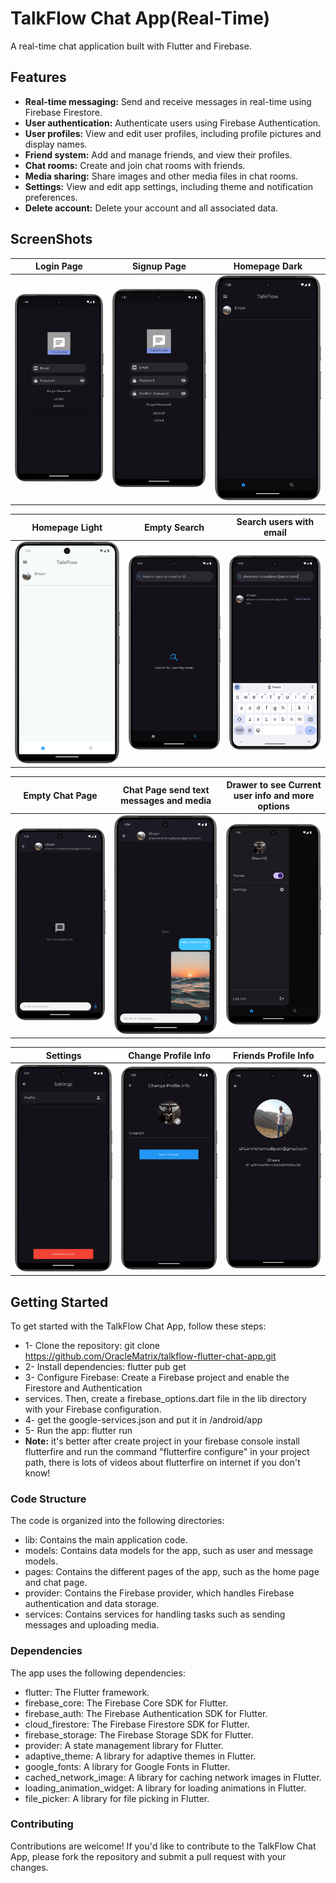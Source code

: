# TalkFlow Chat App(Real-Time)

A real-time chat application built with Flutter and Firebase.

## Features

* **Real-time messaging:** Send and receive messages in real-time using Firebase Firestore.
* **User authentication:** Authenticate users using Firebase Authentication.
* **User profiles:** View and edit user profiles, including profile pictures and display names.
* **Friend system:** Add and manage friends, and view their profiles.
* **Chat rooms:** Create and join chat rooms with friends.
* **Media sharing:** Share images and other media files in chat rooms.
* **Settings:** View and edit app settings, including theme and notification preferences.
* **Delete account:** Delete your account and all associated data.

## ScreenShots

| Login Page | Signup Page | Homepage Dark |
|---|---|---|
| ![login_page.png](screenshots%2Flogin_page.png) | ![signup_page.png](screenshots%2Fsignup_page.png) | ![homepage_dark.png](screenshots%2Fhomepage_dark.png) |

| Homepage Light | Empty Search | Search users with email |
|---|---|---|
| ![homepage_light.png](screenshots%2Fhomepage_light.png) | ![empty_search.png](screenshots%2Fempty_search.png) | ![searchpage.png](screenshots%2Fsearchpage.png) |

|Empty Chat Page | Chat Page send text messages and media | Drawer to see Current user info and more options |
|---|---|---|
| ![empty_chatpage.png](screenshots%2Fempty_chatpage.png) | ![chatpage.png](screenshots%2Fchatpage.png) | ![drawer.png](screenshots%2Fdrawer.png) | 

| Settings | Change Profile Info | Friends Profile Info |
|---|---|---|
| ![settings.png](screenshots%2Fsettings.png) | ![change_profile_info.png](screenshots%2Fchange_profile_info.png) | ![friends_profile_info.png](screenshots%2Ffriends_profile_info.png) |

## Getting Started

To get started with the TalkFlow Chat App, follow these steps:

* 1- Clone the repository: git clone https://github.com/OracleMatrix/talkflow-flutter-chat-app.git
* 2- Install dependencies: flutter pub get
* 3- Configure Firebase: Create a Firebase project and enable the Firestore and Authentication
* services. Then, create a firebase_options.dart file in the lib directory with your Firebase
configuration.
* 4- get the google-services.json and put it in /android/app
* 5- Run the app: flutter run
* **Note:** it's better after create project in your firebase console install flutterfire and run the
command "flutterfire configure" in your project path, there is lots of videos about flutterfire on
internet if you don't know!


### Code Structure

The code is organized into the following directories:

* lib: Contains the main application code.
* models: Contains data models for the app, such as user and message models.
* pages: Contains the different pages of the app, such as the home page and chat page.
* provider: Contains the Firebase provider, which handles Firebase authentication and data storage.
* services: Contains services for handling tasks such as sending messages and uploading media.

### Dependencies

The app uses the following dependencies:

* flutter: The Flutter framework.
* firebase_core: The Firebase Core SDK for Flutter.
* firebase_auth: The Firebase Authentication SDK for Flutter.
* cloud_firestore: The Firebase Firestore SDK for Flutter.
* firebase_storage: The Firebase Storage SDK for Flutter.
* provider: A state management library for Flutter.
* adaptive_theme: A library for adaptive themes in Flutter.
* google_fonts: A library for Google Fonts in Flutter.
* cached_network_image: A library for caching network images in Flutter.
* loading_animation_widget: A library for loading animations in Flutter.
* file_picker: A library for file picking in Flutter.

### Contributing

Contributions are welcome! If you'd like to contribute to the TalkFlow Chat App, please fork the
repository and submit a pull request with your changes.
